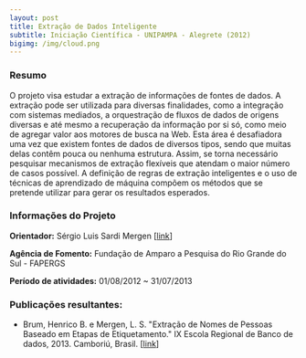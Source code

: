 ```yaml
---
layout: post
title: Extração de Dados Inteligente
subtitle: Iniciação Científica - UNIPAMPA - Alegrete (2012)
bigimg: /img/cloud.png
---
```


### Resumo

O projeto visa estudar a extração de informações de fontes de dados. A extração pode ser utilizada para diversas finalidades, como a integração com sistemas mediados, a orquestração de fluxos de dados de origens diversas e até mesmo a recuperação da informação por si só, como meio de agregar valor aos motores de busca na Web. Esta área é desafiadora uma vez que existem fontes de dados de diversos tipos, sendo que muitas delas contêm pouca ou nenhuma estrutura. Assim, se torna necessário pesquisar mecanismos de extração flexíveis que atendam o maior número de casos possível. A definição de regras de extração inteligentes e o uso de técnicas de aprendizado de máquina compõem os métodos que se pretende utilizar para gerar os resultados esperados.

### Informações do Projeto

**Orientador:** Sérgio Luis Sardi Mergen \[[link](http://lattes.cnpq.br/0718830701479001)]

**Agência de Fomento:** Fundação de Amparo a Pesquisa do Rio Grande do Sul - FAPERGS

**Período de atividades:** 01/08/2012 ~ 31/07/2013

### Publicações resultantes:

 - Brum, Henrico B. e Mergen, L. S. "Extração de Nomes de Pessoas Baseado em Etapas de Etiquetamento." IX Escola Regional de Banco de dados, 2013. Camboriú, Brasil. \[[link](http://www.lbd.dcc.ufmg.br/colecoes/erbd/2013/003.pdf)]
